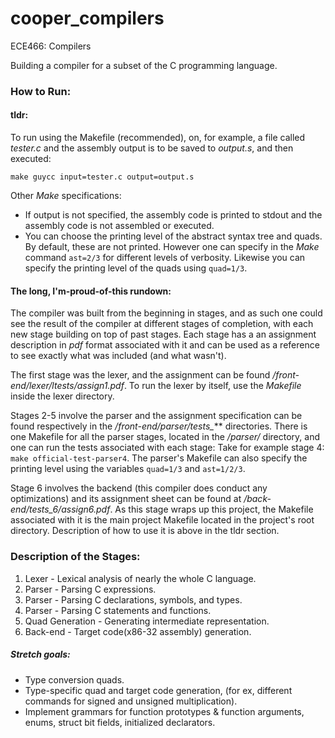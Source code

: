 # cooper_compilers
ECE466: Compilers

Building a compiler for a subset of the C programming language.

### How to Run:

#### tldr:

To run using the Makefile (recommended), on, for example, a file called *tester.c* and the assembly output is to be saved to *output.s*, and then executed: 
```
make guycc input=tester.c output=output.s
```

Other *Make* specifications:
* If output is not specified, the assembly code is printed to stdout and the assembly code is not assembled or executed.
* You can choose the printing level of the abstract syntax tree and quads. By default, these are not printed. However one can specify in the *Make* command `ast=2/3` for different levels of verbosity. Likewise you can specify the printing level of the quads using `quad=1/3`.

#### The long, I'm-proud-of-this rundown:

The compiler was built from the beginning in stages, and as such one could see the result of the compiler at different stages of completion, with each new stage building on top of past stages. Each stage has a an assignment description in *pdf* format associated with it and can be used as a reference to see exactly what was included (and what wasn't). 

The first stage was the lexer, and the assignment can be found */front-end/lexer/ltests/assign1.pdf*. To run the lexer by itself, use the *Makefile* inside the lexer directory.

Stages 2-5 involve the parser and the assignment specification can be found respectively in the */front-end/parser/tests_*** directories. There is one Makefile for all the parser stages, located in the */parser/* directory, and one can run the tests associated with each stage: Take for example stage 4: `make official-test-parser4`. The parser's Makefile can also specify the printing level using the variables `quad=1/3` and `ast=1/2/3`. 

Stage 6 involves the backend (this compiler does conduct any optimizations) and its assignment sheet can be found at */back-end/tests_6/assign6.pdf*. As this stage wraps up this project, the Makefile associated with it is the main project Makefile located in the project's root directory. Description of how to use it is above in the tldr section.



### Description of the Stages:
1. Lexer - Lexical analysis of nearly the whole C language.
2. Parser - Parsing C expressions.
3. Parser - Parsing C declarations, symbols, and types.
4. Parser - Parsing C statements and functions.
5. Quad Generation - Generating intermediate representation. 
6. Back-end - Target code(x86-32 assembly) generation.


##### Stretch goals:
* Type conversion quads.
* Type-specific quad and target code generation, (for ex, different commands for signed and unsigned multiplication).
* Implement grammars for function prototypes & function arguments, enums, struct bit fields, initialized declarators.
